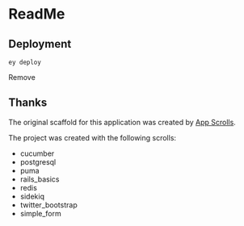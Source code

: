 # ReadMe


## Deployment

```
ey deploy
```
Remove
## Thanks

The original scaffold for this application was created by [App Scrolls](http://appscrolls.org).

The project was created with the following scrolls:

* cucumber
* postgresql
* puma
* rails_basics
* redis
* sidekiq
* twitter_bootstrap
* simple_form

